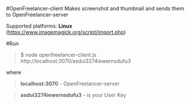 #OpenFreelancer-client
Makes screenshot and thumbnail and sends them to OpenFreelancer-server

Supported platforms: **Linux** (https://www.imagemagick.org/script/import.php)

#Run

>$ node openfreelancer-client.js http://localhost:3070/asdui3274iewernsdufu3

where

> **localhost:3070** - OpenFreelancer-server

> **asdui3274iewernsdufu3** - is your User Key
